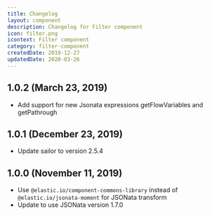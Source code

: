 ```yaml
---
title: Changelog
layout: component
description: Changelog for Filter component
icon: filter.png
icontext: Filter component
category: filter-component
createdDate: 2019-12-27
updatedDate: 2020-03-26
---
```


## 1.0.2 (March 23, 2019)

* Add support for new Jsonata expressions getFlowVariables and getPathrough

## 1.0.1 (December 23, 2019)

* Update sailor to version 2.5.4

## 1.0.0 (November 11, 2019)

* Use `@elastic.io/component-commons-library` instead of `@elastic.io/jsonata-moment` for JSONata transform
* Update to use JSONata version 1.7.0
